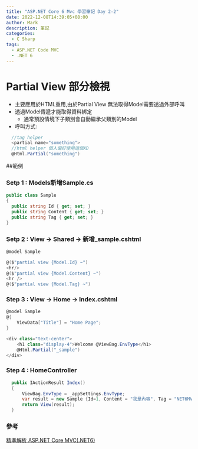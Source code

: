 ```yaml
---
title: "ASP.NET Core 6 Mvc 學習筆記 Day 2-2"
date: 2022-12-08T14:39:05+08:00
author: Mark
description: 筆記
categories:
  - C Sharp 
tags:
  - ASP.NET Code MVC
  - .NET 6
---
```


# Partial View 部分檢視
* 主要應用於HTML重用,由於Partial View 無法取得Model需要透過外部呼叫
* 透過Model傳遞才能取得資料綁定
  * 通常預設情境下子類別會自動繼承父類別的Model
* 呼叫方式:
``` C#
  //tag helper
  <partial name="something">
  //html helper 個人偏好使用這個XD
  @Html.Partial("something")

```

##範例
### Setp 1 : Models新增Sample.cs
``` C# 
public class Sample
{
  public string Id { get; set; }
  public string Content { get; set; }
  public string Tag { get; set; }
}
```
### Setp 2 : View &rarr; Shared &rarr; 新增_sample.cshtml
``` C# 
@model Sample

@($"partial view {Model.Id} ~")
<hr/>
@($"partial view {Model.Content} ~")
<hr />
@($"partial view {Model.Tag} ~")
```
### Step 3 : View  &rarr; Home  &rarr; Index.cshtml

``` C# 
@model Sample
@{
    ViewData["Title"] = "Home Page";
}

<div class="text-center">
    <h1 class="display-4">Welcome @ViewBag.EnvType</h1>
    @Html.Partial("_sample")
</div>

```

### Step 4 : HomeController
``` C#
  public IActionResult Index()
  {
      ViewBag.EnvType = _appSettings.EnvType;
      var result = new Sample {Id=1, Content = "我是內容", Tag = "NET6MVC" };
      return View(result);
  }
```


### 參考
[精準解析 ASP.NET Core MVC(.NET6)](https://skilltree.my/Events/2023/8/5/analyzing-asp-dot-net-core-mvc-batch-5/fbb01d0e-cb56-4752-9620-5bdd651470a9)